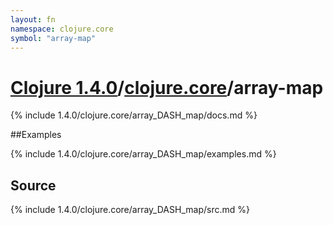 ```yaml
---
layout: fn
namespace: clojure.core
symbol: "array-map"
---
```


# [Clojure 1.4.0](../../)/[clojure.core](../)/array-map

{% include 1.4.0/clojure.core/array_DASH_map/docs.md %}

##Examples

{% include 1.4.0/clojure.core/array_DASH_map/examples.md %}
## Source
{% include 1.4.0/clojure.core/array_DASH_map/src.md %}


